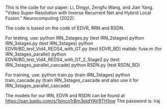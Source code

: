 This is the code for our paper:
Li, Dingyi, Zengfu Wang, and Jian Yang. "Video Super-Resolution with Inverse Recurrent Net and Hybrid Local Fusion." Neurocomputing (2022).

The code is based on the code of EDVR, RRN and RSDN.

For testing, use:
python IRN_2stages.py (test IRN_2stages)
python IRN_3stages.py (test IRN_3stages)
python EDVR/BD_test_Vid4_REDS4_with_GT.py (test EDVR_BD)
matlab: fuse.m (for IRN_3stages_parallel)
python EDVR/BD_test_Vid4_REDS4_with_GT_2_Stage2.py (test IRN_3stages_parallel_cascade)
python RSDN.py (test RSDN_BD)

For training, use:
python train.py (train IRN_3stages)
python train_cascade.py (train IRN_3stages_cascade and also use it for IRN_3stages_parallel_cascade)

The models for our IRN, EDVR and RSDN can be found at 
https://pan.baidu.com/s/1sinco1rBm3ptdYAV9TH1ow
The password is: iraj
